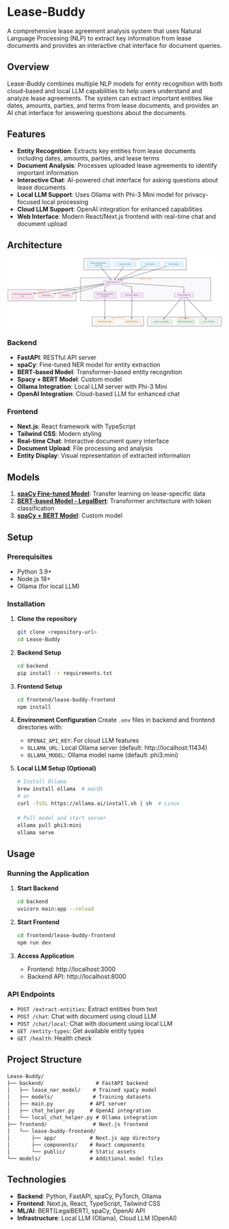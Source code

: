 # Lease-Buddy

A comprehensive lease agreement analysis system that uses Natural Language Processing (NLP) to extract key information from lease documents and provides an interactive chat interface for document queries.

## Overview

Lease-Buddy combines multiple NLP models for entity recognition with both cloud-based and local LLM capabilities to help users understand and analyze lease agreements. The system can extract important entities like dates, amounts, parties, and terms from lease documents, and provides an AI chat interface for answering questions about the documents.

## Features

- **Entity Recognition**: Extracts key entities from lease documents including dates, amounts, parties, and lease terms
- **Document Analysis**: Processes uploaded lease agreements to identify important information
- **Interactive Chat**: AI-powered chat interface for asking questions about lease documents
- **Local LLM Support**: Uses Ollama with Phi-3 Mini model for privacy-focused local processing
- **Cloud LLM Support**: OpenAI integration for enhanced capabilities
- **Web Interface**: Modern React/Next.js frontend with real-time chat and document upload

## Architecture

![Architecture](./docs/architecture_diagram.png)


### Backend
- **FastAPI**: RESTful API server
- **spaCy**: Fine-tuned NER model for entity extraction
- **BERT-based Model**: Transformer-based entity recognition
- **Spacy + BERT Model**: Custom model
- **Ollama Integration**: Local LLM server with Phi-3 Mini
- **OpenAI Integration**: Cloud-based LLM for enhanced chat

### Frontend
- **Next.js**: React framework with TypeScript
- **Tailwind CSS**: Modern styling
- **Real-time Chat**: Interactive document query interface
- **Document Upload**: File processing and analysis
- **Entity Display**: Visual representation of extracted information

## Models

1. **[spaCy Fine-tuned Model](./backend/spacy/fine_tuned_NER.ipynb)**: Transfer learning on lease-specific data
2. **[BERT-based Model - LegalBert](./backend/legalBert/fine_tuned_legalBert.ipynb)**: Transformer architecture with token classification
3. **[spaCy + BERT Model](./backend/spacy_legalBert/spacy_legalBert.ipynb)**: Custom model

## Setup

### Prerequisites
- Python 3.9+
- Node.js 18+
- Ollama (for local LLM)

### Installation

1. **Clone the repository**
   ```bash
   git clone <repository-url>
   cd Lease-Buddy
   ```

2. **Backend Setup**
   ```bash
   cd backend
   pip install -r requirements.txt
   ```

3. **Frontend Setup**
   ```bash
   cd frontend/lease-buddy-frontend
   npm install
   ```

4. **Environment Configuration**
   Create `.env` files in backend and frontend directories with:
   - `OPENAI_API_KEY`: For cloud LLM features
   - `OLLAMA_URL`: Local Ollama server (default: http://localhost:11434)
   - `OLLAMA_MODEL`: Ollama model name (default: phi3:mini)

5. **Local LLM Setup (Optional)**
   ```bash
   # Install Ollama
   brew install ollama  # macOS
   # or
   curl -fsSL https://ollama.ai/install.sh | sh  # Linux
   
   # Pull model and start server
   ollama pull phi3:mini
   ollama serve
   ```

## Usage

### Running the Application

1. **Start Backend**
   ```bash
   cd backend
   uvicorn main:app --reload
   ```

2. **Start Frontend**
   ```bash
   cd frontend/lease-buddy-frontend
   npm run dev
   ```

3. **Access Application**
   - Frontend: http://localhost:3000
   - Backend API: http://localhost:8000

### API Endpoints

- `POST /extract-entities`: Extract entities from text
- `POST /chat`: Chat with document using cloud LLM
- `POST /chat/local`: Chat with document using local LLM
- `GET /entity-types`: Get available entity types
- `GET /health`: Health check

## Project Structure

```
Lease-Buddy/
├── backend/                 # FastAPI backend
│   ├── lease_ner_model/    # Trained spaCy model
│   ├── models/             # Training datasets
│   ├── main.py            # API server
│   ├── chat_helper.py     # OpenAI integration
│   └── local_chat_helper.py # Ollama integration
├── frontend/               # Next.js frontend
│   └── lease-buddy-frontend/
│       ├── app/           # Next.js app directory
│       ├── components/    # React components
│       └── public/        # Static assets
└── models/                # Additional model files
```

## Technologies

- **Backend**: Python, FastAPI, spaCy, PyTorch, Ollama
- **Frontend**: Next.js, React, TypeScript, Tailwind CSS
- **ML/AI**: BERT(LegalBERT), spaCy, OpenAI API
- **Infrastructure**: Local LLM (Ollama), Cloud LLM (OpenAI)
